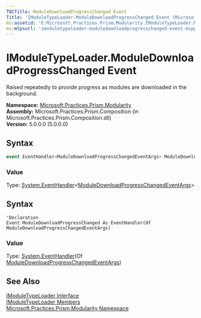 ```yaml
---
TOCTitle: ModuleDownloadProgressChanged Event
Title: 'IModuleTypeLoader.ModuleDownloadProgressChanged Event (Microsoft.Practices.Prism.Modularity)'
ms:assetid: 'E:Microsoft.Practices.Prism.Modularity.IModuleTypeLoader.ModuleDownloadProgressChanged'
ms:mtpsurl: 'imoduletypeloader-moduledownloadprogresschanged-event-mspp-modularity.md'
---
```



# IModuleTypeLoader.ModuleDownloadProgressChanged Event

Raised repeatedly to provide progress as modules are downloaded in the background.

**Namespace:** [Microsoft.Practices.Prism.Modularity](/patterns-practices/reference/mspp-modularity-namespace)  
**Assembly:** Microsoft.Practices.Prism.Composition (in Microsoft.Practices.Prism.Composition.dll)  
**Version:** 5.0.0.0 (5.0.0.0)

## Syntax

```C#
event EventHandler<ModuleDownloadProgressChangedEventArgs> ModuleDownloadProgressChanged
```

### Value

Type: [System.EventHandler](http://msdn.microsoft.com/en-us/library/db0etb8x)&lt;[ModuleDownloadProgressChangedEventArgs](/patterns-practices/reference/moduledownloadprogresschangedeventargs-class-mspp-modularity)&gt;

## Syntax

```VB
'Declaration
Event ModuleDownloadProgressChanged As EventHandler(Of ModuleDownloadProgressChangedEventArgs)
```

### Value

Type: [System.EventHandler](http://msdn.microsoft.com/en-us/library/db0etb8x)(Of [ModuleDownloadProgressChangedEventArgs](/patterns-practices/reference/moduledownloadprogresschangedeventargs-class-mspp-modularity))

## See Also

[IModuleTypeLoader Interface](/patterns-practices/reference/imoduletypeloader-interface-mspp-modularity)  
[IModuleTypeLoader Members](/patterns-practices/reference/imoduletypeloader-members-mspp-modularity)  
[Microsoft.Practices.Prism.Modularity Namespace](/patterns-practices/reference/mspp-modularity-namespace)